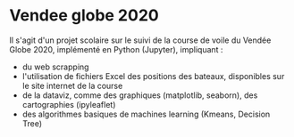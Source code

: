 # Vendee globe 2020
Il s'agit d'un projet scolaire sur le suivi de la course de voile du Vendée Globe 2020, implémenté en Python (Jupyter), impliquant :
- du web scrapping
- l'utilisation de fichiers Excel des positions des bateaux, disponibles sur le site internet de la course
- de la dataviz, comme des graphiques (matplotlib, seaborn), des cartographies (ipyleaflet)
- des algorithmes basiques de machines learning (Kmeans, Decision Tree)
